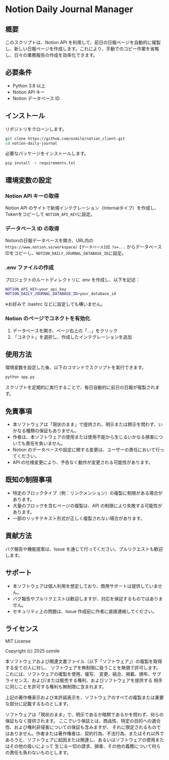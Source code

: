 # Notion Daily Journal Manager
## 概要
このスクリプトは、Notion API を利用して、前日の日報ページを自動的に複製し、新しい日報ページを作成します。これにより、手動でのコピー作業を省略し、日々の業務報告の作成を効率化できます。

## 必要条件
- Python 3.8 以上
- Notion API キー
- Notion データベース ID

## インストール
リポジトリをクローンします。

```.bash
git clone https://github.com/ozmile/notion_client.git
cd notion-daily-journal
```

必要なパッケージをインストールします。

```.bash
pip install -r requirements.txt
```

## 環境変数の設定
### Notion API キーの取得
Notion API のサイトで新規インテグレーション（Internalタイプ）を作成し、Tokenをコピーして `NOTION_API_KEY`に設定。

### データベース ID の取得
Notionの日報データベースを開き、URL内の`https://www.notion.so/workspace/【データベースID】?v=...` からデータベースIDをコピーし、`NOTION_DAILY_JOURNAL_DATABASE_ID`に設定。

### .env ファイルの作成
プロジェクトのルートディレクトリに .env を作成し、以下を記述：

```.bash
NOTION_API_KEY=your_api_key
NOTION_DAILY_JOURNAL_DATABASE_ID=your_database_id
```
※お好みで .bashrc などに設定しても構いません。

### Notion のページでコネクトを有効化
1. データベースを開き、ページ右上の「...」をクリック
2. 「コネクト」を選択し、作成したインテグレーションを追加

## 使用方法
環境変数を設定した後、以下のコマンドでスクリプトを実行できます。

```.bash
python app.py
```
スクリプトを定期的に実行することで、毎日自動的に前日の日報が複製されます。

## 免責事項
- 本ソフトウェアは「現状のまま」で提供され、明示または黙示を問わず、いかなる種類の保証もありません。
- 作者は、本ソフトウェアの使用または使用不能から生じるいかなる損害についても責任を負いません。
- Notion のデータベースや設定に関する変更は、ユーザーの責任において行ってください。
- API の仕様変更により、予告なく動作が変更される可能性があります。

## 既知の制限事項
- 特定のブロックタイプ（例：リンクメンション）の複製に制限がある場合があります。
- 大量のブロックを含むページの複製は、API の制限により失敗する可能性があります。
- 一部のリッチテキスト形式が正しく複製されない場合があります。

## 貢献方法
バグ報告や機能提案は、Issue を通じて行ってください。プルリクエストも歓迎します。

## サポート
- 本ソフトウェアは個人利用を想定しており、商用サポートは提供していません。
- バグ報告やプルリクエストは歓迎しますが、対応を保証するものではありません。
- セキュリティ上の問題は、Issue 作成前に作者に直接連絡してください。

## ライセンス

MIT License

Copyright (c) 2025 ozmile

本ソフトウェアおよび関連文書ファイル（以下「ソフトウェア」）の複製を取得する全ての人に対し、
ソフトウェアを無制限に扱うことを無償で許可します。これには、ソフトウェアの複製を使用、複写、
変更、結合、掲載、頒布、サブライセンス、および/または販売する権利、およびソフトウェアを提供する
相手に同じことを許可する権利も無制限に含まれます。

上記の著作権表示および本許諾表示を、ソフトウェアのすべての複製または重要な部分に記載するものとします。

ソフトウェアは「現状のまま」で、明示であるか暗黙であるかを問わず、何らの保証もなく提供されます。
ここでいう保証とは、商品性、特定の目的への適合性、および権利非侵害についての保証も含みますが、
それに限定されるものではありません。作者または著作権者は、契約行為、不法行為、またはそれ以外で
あろうと、ソフトウェアに起因または関連し、あるいはソフトウェアの使用またはその他の扱いによって
生じる一切の請求、損害、その他の義務について何らの責任も負わないものとします。
